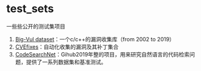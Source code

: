 # test_sets
一些些公开的测试集项目
1. [Big-Vul dataset](https://github.com/ZeoVan/MSR_20_Code_vulnerability_CSV_Dataset)：一个c/c++的漏洞收集库（from 2002 to 2019）
2. [CVEfixes](https://github.com/secureIT-project/CVEfixes)：自动化收集的漏洞及其补丁集合
3. [CodeSearchNet](https://github.com/github/CodeSearchNet)：Gihub2019年整的项目，用来研究自然语言的代码检索问题，提供了一系列数据集和基准测试。
